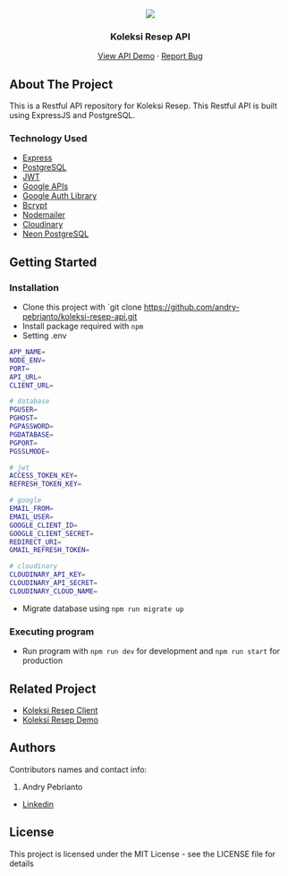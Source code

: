 <div align="center">
  <img src="./readme/logo.svg" />
</div>
<h3 align="center">Koleksi Resep API</h3>
<p align="center">
  <a href="https://koleksi-resep-api.onrender.com">View API Demo</a>
  ·
  <a href="https://github.com/andry-pebrianto/koleksi-resep-api/issues">Report Bug</a>
</p>

<!-- ABOUT THE PROJECT -->
## About The Project

This is a Restful API repository for Koleksi Resep. This Restful API is built using ExpressJS and PostgreSQL.

### Technology Used

- [Express](https://expressjs.com/)
- [PostgreSQL](https://www.postgresql.org/)
- [JWT](https://jwt.io/)
- [Google APIs](https://github.com/googleapis/google-api-nodejs-client)
- [Google Auth Library](https://www.npmjs.com/package/google-auth-library)
- [Bcrypt](https://www.npmjs.com/package/bcrypt)
- [Nodemailer](https://nodemailer.com/about/)
- [Cloudinary](https://cloudinary.com/)
- [Neon PostgreSQL](https://neon.tech/)

## Getting Started

### Installation

- Clone this project with `git clone https://github.com/andry-pebrianto/koleksi-resep-api.git
- Install package required with `npm`
- Setting .env

```bash
APP_NAME=
NODE_ENV=
PORT=
API_URL=
CLIENT_URL=

# database
PGUSER=
PGHOST=
PGPASSWORD=
PGDATABASE=
PGPORT=
PGSSLMODE=

# jwt
ACCESS_TOKEN_KEY=
REFRESH_TOKEN_KEY=

# google
EMAIL_FROM=
EMAIL_USER=
GOOGLE_CLIENT_ID=
GOOGLE_CLIENT_SECRET=
REDIRECT_URI=
GMAIL_REFRESH_TOKEN=

# cloudinary
CLOUDINARY_API_KEY=
CLOUDINARY_API_SECRET=
CLOUDINARY_CLOUD_NAME=
```

- Migrate database using `npm run migrate up`

### Executing program

- Run program with `npm run dev` for development and `npm run start` for production

<!-- RELATED PROJECT -->
## Related Project 

- [Koleksi Resep Client](https://github.com/andry-pebrianto/koleksi-resep-client)
- [Koleksi Resep Demo](https://koleksi-resep.netlify.app/)

## Authors

Contributors names and contact info:

1. Andry Pebrianto

- [Linkedin](https://www.linkedin.com/in/andry-pebrianto)

## License

This project is licensed under the MIT License - see the LICENSE file for details
 